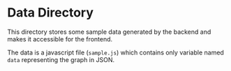 # Data Directory

This directory stores some sample data generated by the backend and makes it accessible for the frontend.

The data is a javascript file (`sample.js`) which contains only variable named ``data`` representing the graph in JSON.